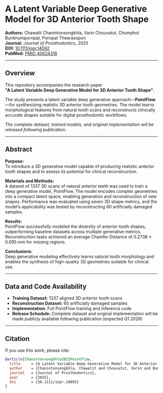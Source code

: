 # A Latent Variable Deep Generative Model for 3D Anterior Tooth Shape

**Authors:** Chawalit Chanintonsongkhla, Varin Chouvatut, Chumphol Bunkhumpornpat, Pornpat Theerasopon  
**Journal:** *Journal of Prosthodontics*, 2025  
**DOI:** [10.1111/jopr.14092](https://doi.org/10.1111/jopr.14092)  
**PubMed:** [PMID 40624318](https://pubmed.ncbi.nlm.nih.gov/40624318/)

---

## Overview

This repository accompanies the research paper  
**"A Latent Variable Deep Generative Model for 3D Anterior Tooth Shape"**.

The study presents a latent variable deep generative approach—**PointFlow**—for synthesizing realistic 3D anterior tooth geometries. The model learns morphological features from natural tooth scans and reconstructs clinically accurate shapes suitable for digital prosthodontic workflows.

*The complete dataset, trained models, and original implementation will be released following publication.*

---

## Abstract

**Purpose:**  
To introduce a 3D generative model capable of producing realistic anterior tooth shapes and to assess its potential for clinical reconstruction.

**Materials and Methods:**  
A dataset of 1337 3D scans of natural anterior teeth was used to train a deep generative model, PointFlow. The model encodes complex geometries into a compact latent space, enabling generation and reconstruction of new shapes. Performance was evaluated using seven 3D shape metrics, and the model’s applicability was tested by reconstructing 60 artificially damaged samples.

**Results:**  
PointFlow successfully modeled the diversity of anterior tooth shapes, outperforming baseline datasets across multiple generative metrics. Reconstruction tasks achieved an average Chamfer Distance of 0.2738 ± 0.095 mm for missing regions.

**Conclusions:**  
Deep generative modeling effectively learns natural tooth morphology and enables the synthesis of high-quality 3D geometries suitable for clinical use.

---

## Data and Code Availability

- **Training Dataset:** 1337 aligned 3D anterior tooth scans  
- **Reconstruction Dataset:** 60 artificially damaged samples  
- **Implementation:** Full PointFlow training and inference code  
- **Release Schedule:** Complete dataset and original implementation will be made publicly available following publication (expected Q1 2026)

---

## Citation

If you use this work, please cite:

```bibtex
@article{Chanintonsongkhla2025PointFlow,
  title     = {A Latent Variable Deep Generative Model for 3D Anterior Tooth Shape},
  author    = {Chanintonsongkhla, Chawalit and Chouvatut, Varin and Bunkhumpornpat, Chumphol and Theerasopon, Pornpat},
  journal   = {Journal of Prosthodontics},
  year      = {2025},
  doi       = {10.1111/jopr.14092}
}
